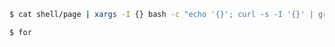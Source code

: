 ``` bash
$ cat shell/page | xargs -I {} bash -c "echo '{}'; curl -s -I '{}' | grep -i -e ^age -e cache-control; echo"
```

``` bash
$ for 
```